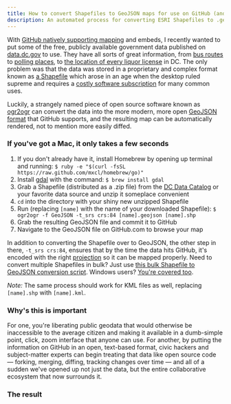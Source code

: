 ```yaml
---
title: How to convert Shapefiles to GeoJSON maps for use on GitHub (and why you should)
description: An automated process for converting ESRI Shapefiles to .geojson map files so that they can be more easily used with GitHub.com
---
```


With [GitHub natively supporting mapping](https://github.com/blog/1541-geojson-rendering-improvements) and embeds, I recently wanted to put some of the free, publicly available government data published on [data.dc.gov](http://data.dc.gov) to use. They have all sorts of great information, from [bus routes](https://github.com/benbalter/dc-maps/blob/master/maps/dc-circulator-routes.geojson) to [polling places](https://github.com/benbalter/dc-maps/blob/master/maps/polling-place.geojson), to [the location of every liquor license](https://github.com/benbalter/dc-maps/blob/master/maps/liquor-license-locations.geojson) in DC. The only problem was that the data was stored in a proprietary and complex format known as [a Shapefile](https://en.wikipedia.org/wiki/Shapefile) which arose in an age when the desktop ruled supreme and requires a [costly software subscription](http://www.esri.com/software/arcgis/arcgis-for-home) for many common uses.

Luckily, a strangely named piece of open source software known as [ogr2ogr](http://www.gdal.org/ogr2ogr.html) can convert the data into the more modern, more open [GeoJSON format](http://en.wikipedia.org/wiki/GeoJSON) that GitHub supports, and the resulting map can be automatically rendered, not to mention more easily diffed.

### If you've got a Mac, it only takes a few seconds

1. If you don't already have it, install Homebrew by opening up terminal and running: `$ ruby -e "$(curl -fsSL https://raw.github.com/mxcl/homebrew/go)"`
2. Install [gdal](http://www.gdal.org/) with the command: `$ brew install gdal`
3. Grab a Shapefile (distributed as a .zip file) from the [DC Data Catalog](http://data.dc.gov) or your favorite data source and unzip it someplace convenient
4. `cd` into the directory with your shiny new unzipped Shapefile
5. Run (replacing `[name]` with the name of your downloaded Shapefile): `$ ogr2ogr -f GeoJSON -t_srs crs:84 [name].geojson [name].shp`
6. Grab the resulting GeoJSON file and commit it to GitHub
7. Navigate to the GeoJSON file on GitHub.com to browse your map

In addition to converting the Shapefile over to GeoJSON, the other step in there, `-t_srs crs:84`, ensures that by the time the data hits GitHub, it's encoded with the right [projection](http://maps.unomaha.edu/Peterson/gis/notes/MapProjCoord.html) so it can be mapped properly. Need to convert multiple Shapefiles in bulk? Just use [this bulk Shapefile to GeoJSON conversion script](https://gist.github.com/benbalter/5858851). Windows users? [You're covered too](http://blog.thematicmapping.org/2013/06/converting-shapefiles-to-topojson.html).

*Note:* The same process should work for KML files as well, replacing `[name].shp` with `[name].kml`.

### Why's this is important

For one, you're liberating public geodata that would otherwise be inaccessible to the average citizen and making it available in a dumb-simple point, click, zoom interface that anyone can use. For another, by putting the information on GitHub in an open, text-based format, civic hackers and subject-matter experts can begin treating that data like open source code — forking, merging, diffing, tracking changes over time — and all of a sudden we've opened up not just the data, but the entire collaborative ecosystem that now surrounds it.

### The result

<script src="https://embed.github.com/view/geojson/benbalter/dc-maps/master/maps/embassies.geojson">&nbsp;</script>

